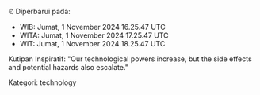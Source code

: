 ⏰ Diperbarui pada:
- WIB: Jumat, 1 November 2024 16.25.47 UTC
- WITA: Jumat, 1 November 2024 17.25.47 UTC
- WIT: Jumat, 1 November 2024 18.25.47 UTC

Kutipan Inspiratif:
"Our technological powers increase, but the side effects and potential hazards also escalate."


Kategori: technology

